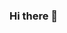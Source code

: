 ### Hi there 👋

<!--
**messaouddhia/messaouddhia** is a ✨ _special_ ✨ repository because its `README.md` (this file) appears on your GitHub profile.

Here are some ideas to get you started:

- 🔭 I’m currently working on getting my diploama in college
- 🌱 I’m currently learning C++ and C#
- 👯 I’m looking to collaborate on any projects that help build my future
- 🤔 I’m looking for help with being consistent
- 📫 How to reach me: dhia.messaoud4@gmail.com
- 😄 Pronouns: Him, He
- ⚡ Fun fact: I am a gym rat
-->
